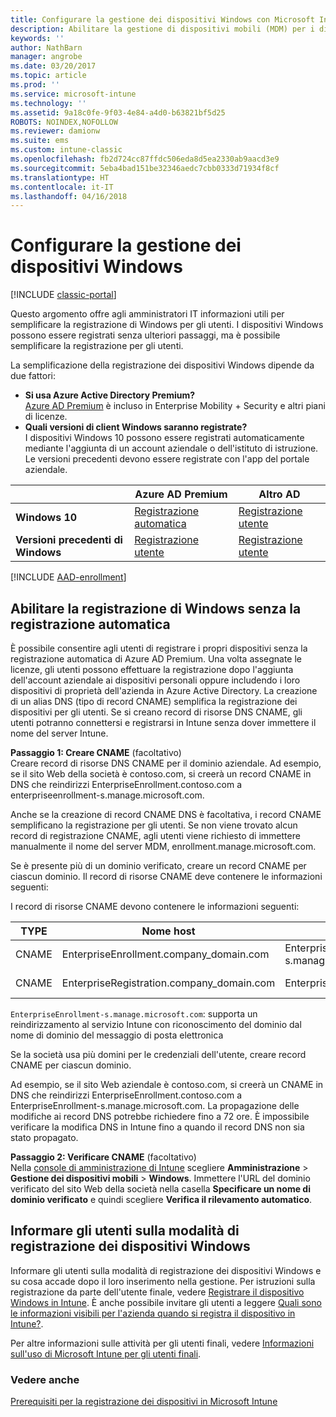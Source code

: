 ```yaml
---
title: Configurare la gestione dei dispositivi Windows con Microsoft Intune
description: Abilitare la gestione di dispositivi mobili (MDM) per i dispositivi Windows con Microsoft Intune.
keywords: ''
author: NathBarn
manager: angrobe
ms.date: 03/20/2017
ms.topic: article
ms.prod: ''
ms.service: microsoft-intune
ms.technology: ''
ms.assetid: 9a18c0fe-9f03-4e84-a4d0-b63821bf5d25
ROBOTS: NOINDEX,NOFOLLOW
ms.reviewer: damionw
ms.suite: ems
ms.custom: intune-classic
ms.openlocfilehash: fb2d724cc87ffdc506eda8d5ea2330ab9aacd3e9
ms.sourcegitcommit: 5eba4bad151be32346aedc7cbb0333d71934f8cf
ms.translationtype: HT
ms.contentlocale: it-IT
ms.lasthandoff: 04/16/2018
---
```

# <a name="set-up-windows-device-management"></a>Configurare la gestione dei dispositivi Windows

[!INCLUDE [classic-portal](../includes/classic-portal.md)]

Questo argomento offre agli amministratori IT informazioni utili per semplificare la registrazione di Windows per gli utenti.  I dispositivi Windows possono essere registrati senza ulteriori passaggi, ma è possibile semplificare la registrazione per gli utenti.

La semplificazione della registrazione dei dispositivi Windows dipende da due fattori:
- **Si usa Azure Active Directory Premium?** <br>[Azure AD Premium](https://docs.microsoft.com/azure/active-directory/active-directory-get-started-premium) è incluso in Enterprise Mobility + Security e altri piani di licenze.
- **Quali versioni di client Windows saranno registrate?** <br>I dispositivi Windows 10 possono essere registrati automaticamente mediante l'aggiunta di un account aziendale o dell'istituto di istruzione. Le versioni precedenti devono essere registrate con l'app del portale aziendale.

||**Azure AD Premium**|**Altro AD**|
|----------|---------------|---------------|  
|**Windows 10**|[Registrazione automatica](#enable-windows-10-automatic-enrollment) |[Registrazione utente](#enable-windows-enrollment-without-automatic-enrollment)|
|**Versioni precedenti di Windows**|[Registrazione utente](#enable-windows-enrollment-without-automatic-enrollment)|[Registrazione utente](#enable-windows-enrollment-without-automatic-enrollment)|

[!INCLUDE [AAD-enrollment](../includes/win10-automatic-enrollment-aad.md)]

## <a name="enable-windows-enrollment-without-automatic-enrollment"></a>Abilitare la registrazione di Windows senza la registrazione automatica
È possibile consentire agli utenti di registrare i propri dispositivi senza la registrazione automatica di Azure AD Premium. Una volta assegnate le licenze, gli utenti possono effettuare la registrazione dopo l'aggiunta dell'account aziendale ai dispositivi personali oppure includendo i loro dispositivi di proprietà dell'azienda in Azure Active Directory. La creazione di un alias DNS (tipo di record CNAME) semplifica la registrazione dei dispositivi per gli utenti. Se si creano record di risorse DNS CNAME, gli utenti potranno connettersi e registrarsi in Intune senza dover immettere il nome del server Intune.

**Passaggio 1: Creare CNAME** (facoltativo)<br>
Creare record di risorse DNS CNAME per il dominio aziendale. Ad esempio, se il sito Web della società è contoso.com, si creerà un record CNAME in DNS che reindirizzi EnterpriseEnrollment.contoso.com a enterpriseenrollment-s.manage.microsoft.com.

Anche se la creazione di record CNAME DNS è facoltativa, i record CNAME semplificano la registrazione per gli utenti. Se non viene trovato alcun record di registrazione CNAME, agli utenti viene richiesto di immettere manualmente il nome del server MDM, enrollment.manage.microsoft.com.

Se è presente più di un dominio verificato, creare un record CNAME per ciascun dominio. Il record di risorse CNAME deve contenere le informazioni seguenti:

I record di risorse CNAME devono contenere le informazioni seguenti:

|TYPE|Nome host|Punta a|TTL|
|--------|-------------|-------------|-------|
|CNAME|EnterpriseEnrollment.company_domain.com|EnterpriseEnrollment-s.manage.microsoft.com |1 ora|
|CNAME|EnterpriseRegistration.company_domain.com|EnterpriseRegistration.windows.net|1 ora|

`EnterpriseEnrollment-s.manage.microsoft.com`: supporta un reindirizzamento al servizio Intune con riconoscimento del dominio dal nome di dominio del messaggio di posta elettronica

Se la società usa più domini per le credenziali dell'utente, creare record CNAME per ciascun dominio.

Ad esempio, se il sito Web aziendale è contoso.com, si creerà un CNAME in DNS che reindirizzi EnterpriseEnrollment.contoso.com a EnterpriseEnrollment-s.manage.microsoft.com. La propagazione delle modifiche ai record DNS potrebbe richiedere fino a 72 ore. È impossibile verificare la modifica DNS in Intune fino a quando il record DNS non sia stato propagato.

**Passaggio 2: Verificare CNAME** (facoltativo)<br>
Nella [console di amministrazione di Intune](https://manage.microsoft.com) scegliere **Amministrazione** &gt; **Gestione dei dispositivi mobili** &gt; **Windows**. Immettere l'URL del dominio verificato del sito Web della società nella casella **Specificare un nome di dominio verificato** e quindi scegliere **Verifica il rilevamento automatico**.

## <a name="tell-users-how-to-enroll-windows-devices"></a>Informare gli utenti sulla modalità di registrazione dei dispositivi Windows
Informare gli utenti sulla modalità di registrazione dei dispositivi Windows e su cosa accade dopo il loro inserimento nella gestione.
Per istruzioni sulla registrazione da parte dell'utente finale, vedere [Registrare il dispositivo Windows in Intune](https://docs.microsoft.com/intune-user-help/enroll-your-device-in-intune-windows). È anche possibile invitare gli utenti a leggere [Quali sono le informazioni visibili per l'azienda quando si registra il dispositivo in Intune?](https://docs.microsoft.com/intune-user-help/what-can-your-it-administrator-see-when-you-enroll-your-device-in-intune-windows).

Per altre informazioni sulle attività per gli utenti finali, vedere [Informazioni sull'uso di Microsoft Intune per gli utenti finali](/intune/end-user-educate).

### <a name="see-also"></a>Vedere anche
[Prerequisiti per la registrazione dei dispositivi in Microsoft Intune](prerequisites-for-enrollment.md)
